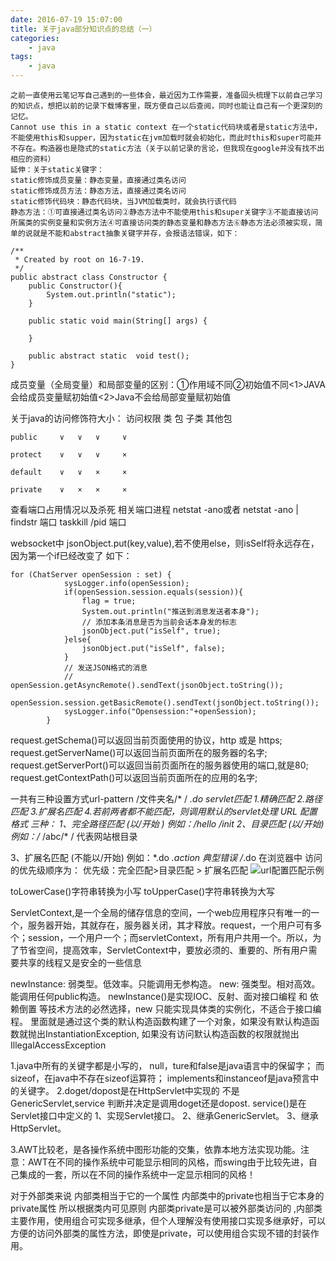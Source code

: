 ```yaml
---
date: 2016-07-19 15:07:00
title: 关于java部分知识点的总结（一）
categories:
    - java
tags:
    - java
---
```


	之前一直使用云笔记写自己遇到的一些体会，最近因为工作需要，准备回头梳理下以前自己学习的知识点，想把以前的记录下载博客里，既方便自己以后查阅，同时也能让自己有一个更深刻的记忆。
	Cannot use this in a static context 在一个static代码块或者是static方法中，不能使用this和supper，因为static在jvm加载时就会初始化，而此时this和super可能并不存在。构造器也是隐式的static方法（关于以前记录的言论，但我现在google并没有找不出相应的资料）
	延伸：关于static关键字：
	static修饰成员变量：静态变量，直接通过类名访问
	static修饰成员方法：静态方法，直接通过类名访问
	static修饰代码块：静态代码块，当JVM加载类时，就会执行该代码
	静态方法：①可直接通过类名访问②静态方法中不能使用this和super关键字③不能直接访问所属类的实例变量和实例方法④可直接访问类的静态变量和静态方法⑥静态方法必须被实现，简单的说就是不能和abstract抽象关键字并存，会报语法错误，如下：


```
/**
 * Created by root on 16-7-19.
 */
public abstract class Constructor {
    public Constructor(){
        System.out.println("static");
    }

    public static void main(String[] args) {

    }

    public abstract static  void test();
}

```


成员变量（全局变量）和局部变量的区别：①作用域不同②初始值不同<1>JAVA会给成员变量赋初始值<2>Java不会给局部变量赋初始值

关于java的访问修饰符大小：
       访问权限   类   包  子类  其他包

    public     ∨   ∨   ∨     ∨

    protect    ∨   ∨   ∨     ×

    default    ∨   ∨   ×     ×

    private    ∨   ×   ×     ×

查看端口占用情况以及杀死 相关端口进程
netstat -ano或者 netstat -ano | findstr 端口
taskkill /pid 端口

websocket中 jsonObject.put(key,value),若不使用else，则isSelf将永远存在，因为第一个if已经改变了
如下：

```
for (ChatServer openSession : set) {
            sysLogger.info(openSession);
            if(openSession.session.equals(session)){
                flag = true;
                System.out.println("推送到消息发送者本身");
                // 添加本条消息是否为当前会话本身发的标志
                jsonObject.put("isSelf", true);
            }else{
                jsonObject.put("isSelf", false);
            }
            // 发送JSON格式的消息
            // openSession.getAsyncRemote().sendText(jsonObject.toString());
            openSession.session.getBasicRemote().sendText(jsonObject.toString());
            sysLogger.info("Opensession:"+openSession);
        }
```

request.getSchema()可以返回当前页面使用的协议，http 或是 https;
request.getServerName()可以返回当前页面所在的服务器的名字;
request.getServerPort()可以返回当前页面所在的服务器使用的端口,就是80;
request.getContextPath()可以返回当前页面所在的应用的名字;

一共有三种设置方式url-pattern /文件夹名/*  /  *.do
servlet匹配 1.精确匹配 2.路径匹配  3.扩展名匹配 4.若前两者都不能匹配，则调用默认的servlet处理
URL 配置格式 三种：
1、完全路径匹配  (以/开始 ) 例如：/hello /init
2、目录匹配 (以/开始) 例如：/*  /abc/*
/ 代表网站根目录

3、扩展名匹配 (不能以/开始) 例如：*.do *.action
典型错误 /*.do
在浏览器中 访问的优先级顺序为：
优先级：完全匹配>目录匹配 > 扩展名匹配
![url配置匹配示例](http://img.blog.csdn.net/20160719144517191)


toLowerCase()字符串转换为小写
toUpperCase()字符串转换为大写

ServletContext,是一个全局的储存信息的空间，一个web应用程序只有唯一的一个，服务器开始，其就存在，服务器关闭，其才释放。request，一个用户可有多个；session，一个用户一个；而servletContext，所有用户共用一个。所以，为了节省空间，提高效率，ServletContext中，要放必须的、重要的、所有用户需要共享的线程又是安全的一些信息

newInstance: 弱类型。低效率。只能调用无参构造。
new: 强类型。相对高效。能调用任何public构造。
newInstance()是实现IOC、反射、面对接口编程 和 依赖倒置 等技术方法的必然选择，new 只能实现具体类的实例化，不适合于接口编程。
里面就是通过这个类的默认构造函数构建了一个对象，如果没有默认构造函数就抛出InstantiationException, 如果没有访问默认构造函数的权限就抛出IllegalAccessException

1.java中所有的关键字都是小写的，
null，ture和false是java语言中的保留字；
而sizeof，在java中不存在sizeof运算符；
implements和instanceof是java预言中的关键字。
2.doget/dopost是在HttpServlet中实现的 不是GenericServlet,service 判断并决定是调用doget还是dopost.   service()是在Servlet接口中定义的
1、实现Servlet接口。
2、继承GenericServlet。
3、继承HttpServlet。

3.AWT比较老，是各操作系统中图形功能的交集，依靠本地方法实现功能。注意：AWT在不同的操作系统中可能显示相同的风格，而swing由于比较先进，自己集成的一套，所以在不同的操作系统中一定显示相同的风格！

对于外部类来说 内部类相当于它的一个属性 内部类中的private也相当于它本身的private属性 所以根据类内可见原则 内部类private是可以被外部类访问的 ,内部类主要作用，使用组合可实现多继承，但个人理解没有使用接口实现多继承好，可以方便的访问外部类的属性方法，即使是private，可以使用组合实现不错的封装作用。


